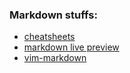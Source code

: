 ### Markdown stuffs:
* [cheatsheets](https://github.com/adam-p/markdown-here/wiki/Markdown-Cheatsheet#lists)
* [markdown live preview](http://markdownlivepreview.com/)
* [vim-markdown](https://github.com/plasticboy/vim-markdown)
